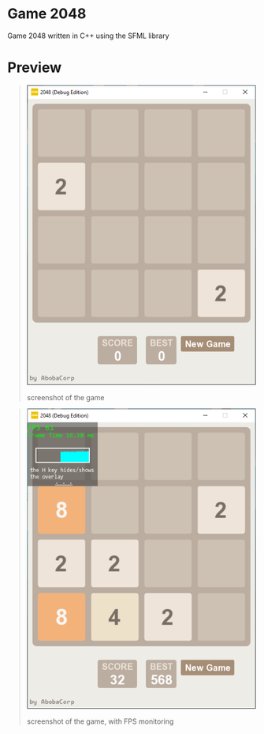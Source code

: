 # Game 2048
Game 2048 written in C++ using the SFML library

# Preview
> ![](/img/1.png)
> 
> screenshot of the game

> ![](/img/2.png)
> 
> screenshot of the game, with FPS monitoring

